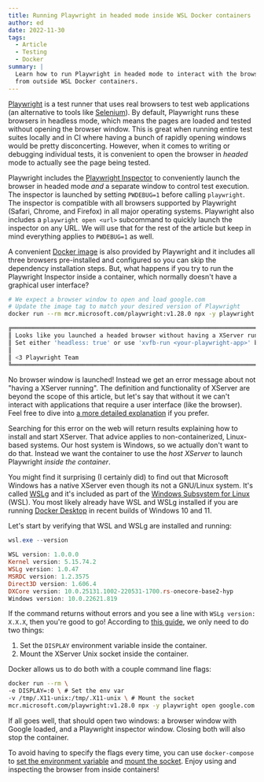 ```yaml
---
title: Running Playwright in headed mode inside WSL Docker containers
author: ed
date: 2022-11-30
tags:
  - Article
  - Testing
  - Docker
summary: |
  Learn how to run Playwright in headed mode to interact with the browser's UI
  from outside WSL Docker containers.
---
```


[Playwright](https://playwright.dev/) is a test runner that uses real browsers
to test web applications (an alternative to tools like
[Selenium](https://www.selenium.dev/)). By default, Playwright runs these
browsers in headless mode, which means the pages are loaded and tested without
opening the browser window. This is great when running entire test suites
locally and in CI where having a bunch of rapidly opening windows would be
pretty disconcerting. However, when it comes to writing or debugging individual
tests, it is convenient to open the browser in *headed* mode to actually see the
page being tested.

Playwright includes the [Playwright
Inspector](https://playwright.dev/docs/debug#playwright-inspector) to
conveniently launch the browser in headed mode *and* a separate window to
control test execution. The inspector is launched by setting `PWDEBUG=1` before
calling `playwright`. The inspector is compatible with all browsers supported by
Playwright (Safari, Chrome, and Firefox) in all major operating systems.
Playwright also includes a `playwright open <url>` subcommand to quickly launch
the inspector on any URL. We will use that for the rest of the article but keep
in mind everything applies to `PWDEBUG=1` as well.

A convenient [Docker image](https://playwright.dev/docs/docker) is also provided
by Playwright and it includes all three browsers pre-installed and configured so
you can skip the dependency installation steps. But, what happens if you try to
run the Playwright Inspector inside a container, which normally doesn't have a
graphical user interface?

```bash
# We expect a browser window to open and load google.com
# Update the image tag to match your desired version of Playwright
docker run --rm mcr.microsoft.com/playwright:v1.28.0 npx -y playwright open google.com

╔════════════════════════════════════════════════════════════════════════════════════════════════╗
║ Looks like you launched a headed browser without having a XServer running.                     ║
║ Set either 'headless: true' or use 'xvfb-run <your-playwright-app>' before running Playwright. ║
║                                                                                                ║
║ <3 Playwright Team                                                                             ║
╚════════════════════════════════════════════════════════════════════════════════════════════════╝
```

No browser window is launched! Instead we get an error message about not "having
a XServer running". The definition and functionality of XServer are beyond the
scope of this article, but let's say that without it we can't interact with
applications that require a user interface (like the browser). Feel free to dive
into [a more detailed explanation](https://askubuntu.com/a/7885/27669) if you
prefer.

Searching for this error on the web will return results explaining how to
install and start XServer. That advice applies to non-containerized, Linux-based
systems. Our host system is Windows, so we actually don't want to do that.
Instead we want the container to use the *host XServer* to launch Playwright
*inside the container*.

You might find it surprising (I certainly did) to find out that Microsoft
Windows has a native XServer even though its not a GNU/Linux system. It's called
[WSLg](https://github.com/microsoft/wslg#readme) and it's included as part of
the [Windows Subsystem for Linux](https://aka.ms/wslstorepage) (WSL). You most
likely already have WSL and WSLg installed if you are running [Docker
Desktop](https://www.docker.com/products/docker-desktop/) in recent builds of
Windows 10 and 11.

Let's start by verifying that WSL and WSLg are installed and running:

```powershell
wsl.exe --version

WSL version: 1.0.0.0
Kernel version: 5.15.74.2
WSLg version: 1.0.47
MSRDC version: 1.2.3575
Direct3D version: 1.606.4
DXCore version: 10.0.25131.1002-220531-1700.rs-onecore-base2-hyp
Windows version: 10.0.22621.819
```

If the command returns without errors and you see a line with `WSLg version:
X.X.X`, then you're good to go! According to [this
guide](https://github.com/microsoft/wslg/blob/main/samples/container/Containers.md),
we only need to do two things:

1. Set the `DISPLAY` environment variable inside the container.
2. Mount the XServer Unix socket inside the container.

Docker allows us to do both with a couple command line flags:

```bash
docker run --rm \
-e DISPLAY=:0 \ # Set the env var
-v /tmp/.X11-unix:/tmp/.X11-unix \ # Mount the socket
mcr.microsoft.com/playwright:v1.28.0 npx -y playwright open google.com
```

If all goes well, that should open two windows: a browser window with Google
loaded, and a Playwright inspector window. Closing both will also stop the
container.

To avoid having to specify the flags every time, you can use `docker-compose` to
[set the environment
variable](https://docs.docker.com/compose/environment-variables/#set-environment-variables-in-containers)
and [mount the
socket](https://docs.docker.com/storage/bind-mounts/#use-a-bind-mount-with-compose).
Enjoy using and inspecting the browser from inside containers!
